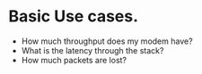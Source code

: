 # Basic Use cases. 

* How much throughput does my modem have? 
* What is the latency through the stack?
* How much packets are lost?
